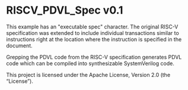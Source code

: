 # RISCV_PDVL_Spec v0.1

This example has an "executable spec" character. The original RISC-V specification was extended to include individual transactions similar to instructions right at the location where the instruction is specified in the document.

Grepping the PDVL code from the RISC-V specification generates PDVL code which can be compiled into synthesizable SystemVerilog code.

This project is licensed under the Apache License, Version 2.0 (the “License”).


